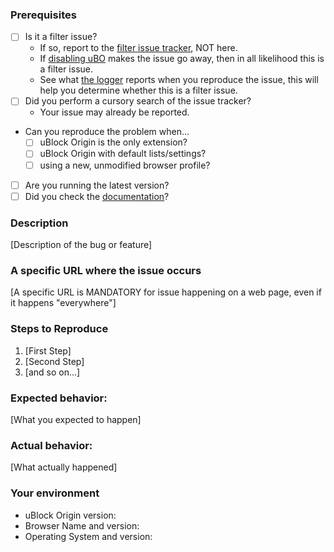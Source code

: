 <!-- Do NOT delete this template when submitting your issue -->

### Prerequisites

<!-- Check the appropriate boxes after you submit your issue -->

- [ ] Is it a filter issue?
    - If so, report to the [filter issue tracker](https://github.com/uBlockOrigin/uAssets/issues), NOT here.
    - If [disabling uBO](https://github.com/gorhill/uBlock/wiki/Quick-guide:-popup-user-interface#the-large-power-button) makes the issue go away, then in all likelihood this is a filter issue.
    - See what [the logger](https://github.com/gorhill/uBlock/wiki/The-logger) reports when you reproduce the issue, this will help you determine whether this is a filter issue.
- [ ] Did you perform a cursory search of the issue tracker?
    - Your issue may already be reported.
- Can you reproduce the problem when...
    - [ ] uBlock Origin is the only extension?
    - [ ] uBlock Origin with default lists/settings?
    - [ ] using a new, unmodified browser profile?
- [ ] Are you running the latest version?
- [ ] Did you check the [documentation](https://github.com/gorhill/uBlock/wiki)?

### Description

[Description of the bug or feature]

### A specific URL where the issue occurs

[A specific URL is MANDATORY for issue happening on a web page, even if it happens "everywhere"]

### Steps to Reproduce

1. [First Step]
2. [Second Step]
3. [and so on...]

### Expected behavior:

[What you expected to happen]

### Actual behavior:

[What actually happened]

### Your environment

* uBlock Origin version:
* Browser Name and version:
* Operating System and version:
